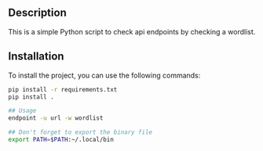 ## Description

This is a simple Python script to check api endpoints by checking a wordlist.

## Installation

To install the project, you can use the following commands:

```bash
pip install -r requirements.txt
pip install .

## Usage
endpoint -u url -w wordlist

## Don't forget to export the binary file
export PATH=$PATH:~/.local/bin
